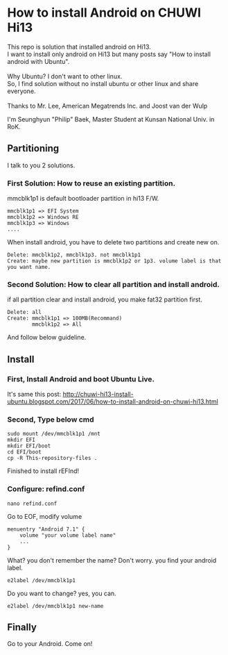 How to install Android on CHUWI Hi13
====================================
This repo is solution that installed android on Hi13. <br>
I want to install only android on Hi13 but many posts say "How to install android with Ubuntu". <br><br>
Why Ubuntu? I don't want to other linux. <br>
So, I find solution without no install ubuntu or other linux and share everyone. <br><br>
Thanks to Mr. Lee, American Megatrends Inc. and Joost van der Wulp <br>

I'm Seunghyun "Philip" Baek, Master Student at Kunsan National Univ. in RoK.

## Partitioning
I talk to you 2 solutions.

### First Solution: How to reuse an existing partition.

mmcblk1p1 is default bootloader partition in hi13 F/W.

```
mmcblk1p1 => EFI System
mmcblk1p2 => Windows RE
mmcblk1p3 => Windows
....
```

When install android, you have to delete two partitions and create new on.
```
Delete: mmcblk1p2, mmcblk1p3. not mmcblk1p1
Create: maybe new partition is mmcblk1p2 or 1p3. volume label is that you want name.
```

### Second Solution: How to clear all partition and install android.
if all partition clear and install android, you make fat32 partition first.
```
Delete: all
Create: mmcblk1p1 => 100MB(Recommand)
        mmcblk1p2 => All
```
And follow below guideline.

## Install

### First, Install Android and boot Ubuntu Live.
It's same this post:
http://chuwi-hi13-install-ubuntu.blogspot.com/2017/06/how-to-install-android-on-chuwi-hi13.html

### Second, Type below cmd
```
sudo mount /dev/mmcblk1p1 /mnt
mkdir EFI
mkdir EFI/boot
cd EFI/boot
cp -R This-repository-files .
```
Finished to install rEFInd!

### Configure: refind.conf
```
nano refind.conf
```
Go to EOF, modify volume
```
menuentry "Android 7.1" {
    volume "your volume label name"
    ...
}

```

What? you don't remember the name?
Don't worry.
you find your android label.
```
e2label /dev/mmcblk1p1
```
Do you want to change? yes, you can.
```
e2label /dev/mmcblk1p1 new-name
```

## Finally
Go to your Android. Come on!
